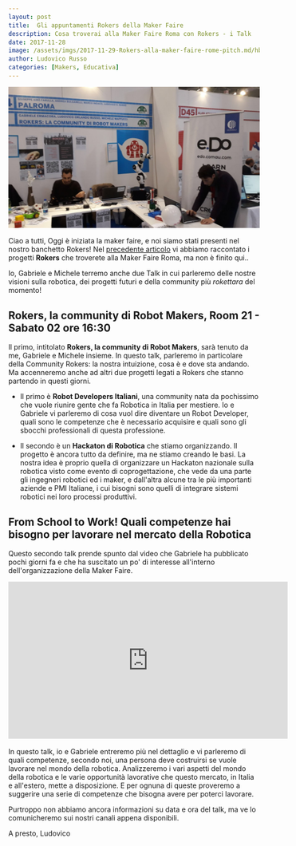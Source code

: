 ```yaml
---
layout: post
title:  Gli appuntamenti Rokers della Maker Faire
description: Cosa troverai alla Maker Faire Roma con Rokers - i Talk
date: 2017-11-28
image: /assets/imgs/2017-11-29-Rokers-alla-maker-faire-rome-pitch.md/hbr.jpg
author: Ludovico Russo
categories: [Makers, Educativa]
---
```


![Maker Faire](/assets/imgs/2017-11-29-Rokers-alla-maker-faire-rome-pitch.md/hbr.jpg)

Ciao a tutti,
Oggi è iniziata la maker faire, e noi siamo stati presenti nel nostro banchetto Rokers!
Nel [precedente articolo](/makers/educativa/2017/11/28/Rokers-alla-maker-faire-rome-programma.html) vi abbiamo raccontato i progetti **Rokers** che troverete alla Maker Faire Roma, ma non è finito qui..

Io, Gabriele e Michele terremo anche due Talk in cui parleremo delle nostre visioni sulla robotica, dei progetti futuri e della community più *rokettara* del momento!

## Rokers, la community di Robot Makers, Room 21 - Sabato 02 ore 16:30

Il primo, intitolato **Rokers, la community di Robot Makers**, sarà tenuto da me, Gabriele e Michele insieme. In questo talk, parleremo in particolare della Community Rokers: la nostra intuizione, cosa è e dove sta andando. Ma accenneremo anche ad altri due progetti legati a Rokers che stanno partendo in questi giorni.

 - Il primo è **Robot Developers Italiani**, una community nata da pochissimo che vuole riunire gente che fa Robotica in Italia per mestiere. Io e Gabriele vi parleremo di cosa vuol dire diventare un Robot Developer, quali sono le competenze che è necessario acquisire e quali sono gli sbocchi professionali di questa professione.

 - Il secondo è un **Hackaton di Robotica** che stiamo organizzando. Il progetto
 è ancora tutto da definire, ma ne stiamo creando le basi. La nostra idea è proprio
 quella di organizzare un Hackaton nazionale sulla robotica visto come evento di
 coprogettazione, che vede da una parte gli ingegneri robotici ed i maker, e dall'altra
 alcune tra le più importanti aziende e PMI Italiane, i cui bisogni sono quelli  di
 integrare sistemi robotici nei loro processi produttivi.  

## From School to Work! Quali competenze hai bisogno per lavorare nel mercato della Robotica

Questo secondo talk prende spunto dal video che Gabriele ha pubblicato pochi giorni fa
e che ha suscitato un po' di interesse all'interno dell'organizzazione della Maker Faire.

<iframe width="560" height="315" src="https://www.youtube-nocookie.com/embed/SGVUZv9J-Zw" frameborder="0" allowfullscreen></iframe>

In questo talk, io e Gabriele entreremo più nel dettaglio e vi parleremo di quali competenze,
secondo noi, una persona deve costruirsi se vuole lavorare nel mondo della robotica.
Analizzeremo i vari aspetti del mondo della robotica e le varie opportunità lavorative
che questo mercato, in Italia e all'estero, mette a disposizione. E per ognuna di queste
proveremo a suggerire una serie di competenze che bisogna avere per poterci lavorare.

Purtroppo non abbiamo ancora informazioni su data e ora del talk, ma ve lo comunicheremo
sui nostri canali appena disponibili.

A presto,
Ludovico
